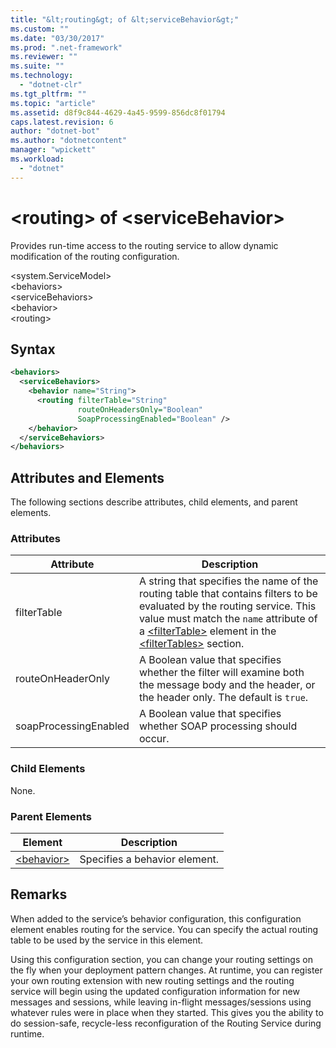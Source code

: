 ```yaml
---
title: "&lt;routing&gt; of &lt;serviceBehavior&gt;"
ms.custom: ""
ms.date: "03/30/2017"
ms.prod: ".net-framework"
ms.reviewer: ""
ms.suite: ""
ms.technology: 
  - "dotnet-clr"
ms.tgt_pltfrm: ""
ms.topic: "article"
ms.assetid: d8f9c844-4629-4a45-9599-856dc8f01794
caps.latest.revision: 6
author: "dotnet-bot"
ms.author: "dotnetcontent"
manager: "wpickett"
ms.workload: 
  - "dotnet"
---
```

# &lt;routing&gt; of &lt;serviceBehavior&gt;
Provides run-time access to the routing service to allow dynamic modification of the routing configuration.  
  
 \<system.ServiceModel>  
\<behaviors>  
\<serviceBehaviors>  
\<behavior>  
\<routing>  
  
## Syntax  
  
```xml  
<behaviors>
  <serviceBehaviors>
    <behavior name="String">
      <routing filterTable="String" 
               routeOnHeadersOnly="Boolean" 
               SoapProcessingEnabled="Boolean" />
    </behavior>
  </serviceBehaviors>
</behaviors>  
```  
  
## Attributes and Elements  
 The following sections describe attributes, child elements, and parent elements.  
  
### Attributes  
  
|Attribute|Description|  
|---------------|-----------------|  
|filterTable|A string that specifies the name of the routing table that contains filters to be evaluated by the routing service. This value must match the `name` attribute of a [\<filterTable>](../../../../../docs/framework/configure-apps/file-schema/wcf/filtertable.md) element in the [\<filterTables>](../../../../../docs/framework/configure-apps/file-schema/wcf/filtertables.md) section.|  
|routeOnHeaderOnly|A Boolean value that specifies whether the filter will examine both the message body and the header, or the header only. The default is `true`.|  
|soapProcessingEnabled|A Boolean value that specifies whether SOAP processing should occur.|  
  
### Child Elements  
 None.  
  
### Parent Elements  
  
|Element|Description|  
|-------------|-----------------|  
|[\<behavior>](../../../../../docs/framework/configure-apps/file-schema/wcf/behavior-of-endpointbehaviors.md)|Specifies a behavior element.|  
  
## Remarks  
 When added to the service’s behavior configuration, this configuration element enables routing for the service. You can specify the actual routing table to be used by the service in this element.  
  
 Using this configuration section, you can change your routing settings on the fly when your deployment pattern changes. At runtime, you can register your own routing extension with new routing settings and the routing service will begin using the updated configuration information for new messages and sessions, while leaving in-flight messages/sessions using whatever rules were in place when they started.  This gives you the ability to do session-safe, recycle-less reconfiguration of the Routing Service during runtime.  
  

